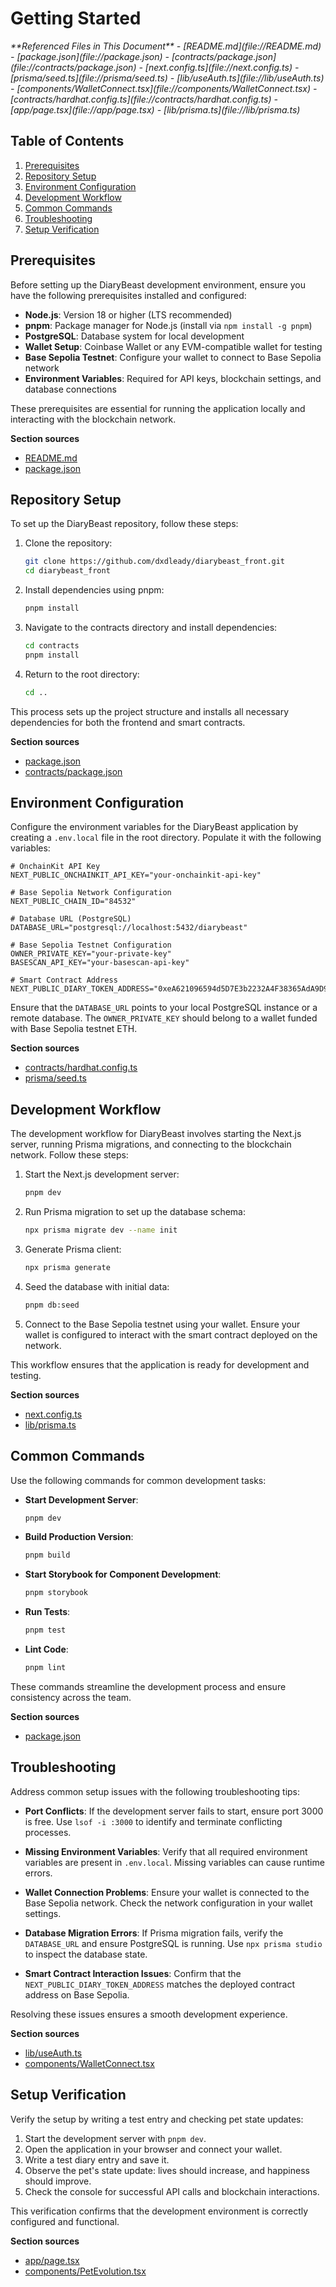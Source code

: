 # Getting Started

<cite>
**Referenced Files in This Document**   
- [README.md](file://README.md)
- [package.json](file://package.json)
- [contracts/package.json](file://contracts/package.json)
- [next.config.ts](file://next.config.ts)
- [prisma/seed.ts](file://prisma/seed.ts)
- [lib/useAuth.ts](file://lib/useAuth.ts)
- [components/WalletConnect.tsx](file://components/WalletConnect.tsx)
- [contracts/hardhat.config.ts](file://contracts/hardhat.config.ts)
- [app/page.tsx](file://app/page.tsx)
- [lib/prisma.ts](file://lib/prisma.ts)
</cite>

## Table of Contents
1. [Prerequisites](#prerequisites)
2. [Repository Setup](#repository-setup)
3. [Environment Configuration](#environment-configuration)
4. [Development Workflow](#development-workflow)
5. [Common Commands](#common-commands)
6. [Troubleshooting](#troubleshooting)
7. [Setup Verification](#setup-verification)

## Prerequisites

Before setting up the DiaryBeast development environment, ensure you have the following prerequisites installed and configured:

- **Node.js**: Version 18 or higher (LTS recommended)
- **pnpm**: Package manager for Node.js (install via `npm install -g pnpm`)
- **PostgreSQL**: Database system for local development
- **Wallet Setup**: Coinbase Wallet or any EVM-compatible wallet for testing
- **Base Sepolia Testnet**: Configure your wallet to connect to Base Sepolia network
- **Environment Variables**: Required for API keys, blockchain settings, and database connections

These prerequisites are essential for running the application locally and interacting with the blockchain network.

**Section sources**
- [README.md](file://README.md#L1-L3)
- [package.json](file://package.json#L1-L72)

## Repository Setup

To set up the DiaryBeast repository, follow these steps:

1. Clone the repository:
   ```bash
   git clone https://github.com/dxdleady/diarybeast_front.git
   cd diarybeast_front
   ```

2. Install dependencies using pnpm:
   ```bash
   pnpm install
   ```

3. Navigate to the contracts directory and install dependencies:
   ```bash
   cd contracts
   pnpm install
   ```

4. Return to the root directory:
   ```bash
   cd ..
   ```

This process sets up the project structure and installs all necessary dependencies for both the frontend and smart contracts.

**Section sources**
- [package.json](file://package.json#L1-L72)
- [contracts/package.json](file://contracts/package.json#L1-L10)

## Environment Configuration

Configure the environment variables for the DiaryBeast application by creating a `.env.local` file in the root directory. Populate it with the following variables:

```env
# OnchainKit API Key
NEXT_PUBLIC_ONCHAINKIT_API_KEY="your-onchainkit-api-key"

# Base Sepolia Network Configuration
NEXT_PUBLIC_CHAIN_ID="84532"

# Database URL (PostgreSQL)
DATABASE_URL="postgresql://localhost:5432/diarybeast"

# Base Sepolia Testnet Configuration
OWNER_PRIVATE_KEY="your-private-key"
BASESCAN_API_KEY="your-basescan-api-key"

# Smart Contract Address
NEXT_PUBLIC_DIARY_TOKEN_ADDRESS="0xeA621096594d5D7E3b2232A4F38365AdA9D92c14"
```

Ensure that the `DATABASE_URL` points to your local PostgreSQL instance or a remote database. The `OWNER_PRIVATE_KEY` should belong to a wallet funded with Base Sepolia testnet ETH.

**Section sources**
- [contracts/hardhat.config.ts](file://contracts/hardhat.config.ts#L1-L42)
- [prisma/seed.ts](file://prisma/seed.ts#L1-L125)

## Development Workflow

The development workflow for DiaryBeast involves starting the Next.js server, running Prisma migrations, and connecting to the blockchain network. Follow these steps:

1. Start the Next.js development server:
   ```bash
   pnpm dev
   ```

2. Run Prisma migration to set up the database schema:
   ```bash
   npx prisma migrate dev --name init
   ```

3. Generate Prisma client:
   ```bash
   npx prisma generate
   ```

4. Seed the database with initial data:
   ```bash
   pnpm db:seed
   ```

5. Connect to the Base Sepolia testnet using your wallet. Ensure your wallet is configured to interact with the smart contract deployed on the network.

This workflow ensures that the application is ready for development and testing.

**Section sources**
- [next.config.ts](file://next.config.ts#L1-L15)
- [lib/prisma.ts](file://lib/prisma.ts#L1-L8)

## Common Commands

Use the following commands for common development tasks:

- **Start Development Server**:
  ```bash
  pnpm dev
  ```

- **Build Production Version**:
  ```bash
  pnpm build
  ```

- **Start Storybook for Component Development**:
  ```bash
  pnpm storybook
  ```

- **Run Tests**:
  ```bash
  pnpm test
  ```

- **Lint Code**:
  ```bash
  pnpm lint
  ```

These commands streamline the development process and ensure consistency across the team.

**Section sources**
- [package.json](file://package.json#L1-L72)

## Troubleshooting

Address common setup issues with the following troubleshooting tips:

- **Port Conflicts**: If the development server fails to start, ensure port 3000 is free. Use `lsof -i :3000` to identify and terminate conflicting processes.

- **Missing Environment Variables**: Verify that all required environment variables are present in `.env.local`. Missing variables can cause runtime errors.

- **Wallet Connection Problems**: Ensure your wallet is connected to the Base Sepolia network. Check the network configuration in your wallet settings.

- **Database Migration Errors**: If Prisma migration fails, verify the `DATABASE_URL` and ensure PostgreSQL is running. Use `npx prisma studio` to inspect the database state.

- **Smart Contract Interaction Issues**: Confirm that the `NEXT_PUBLIC_DIARY_TOKEN_ADDRESS` matches the deployed contract address on Base Sepolia.

Resolving these issues ensures a smooth development experience.

**Section sources**
- [lib/useAuth.ts](file://lib/useAuth.ts#L16-L99)
- [components/WalletConnect.tsx](file://components/WalletConnect.tsx#L6-L33)

## Setup Verification

Verify the setup by writing a test entry and checking pet state updates:

1. Start the development server with `pnpm dev`.
2. Open the application in your browser and connect your wallet.
3. Write a test diary entry and save it.
4. Observe the pet's state update: lives should increase, and happiness should improve.
5. Check the console for successful API calls and blockchain interactions.

This verification confirms that the development environment is correctly configured and functional.

**Section sources**
- [app/page.tsx](file://app/page.tsx#L1-L203)
- [components/PetEvolution.tsx](file://components/PetEvolution.tsx#L41-L113)